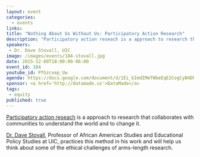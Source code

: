 ```yaml
---
layout: event
categories: 
  - events
links:
title: "Nothing About Us Without Us: Participatory Action Research"
description: "Participatory action reseach is a approach to research that collaborates with communities to understand the world and to change it. Dr. Dave Stovall, Professor of African American Studies and Educational Policy Studies at UIC, practices this method in his work and will help us think about some of the ethical challenges of arms-length research."
speakers:
 - Dr. Dave Stovall, UIC
image: /images/events/184-stovall.jpg
date: 2015-12-08T18:00:00-06:00
event_id: 184
youtube_id: PfGzcxep_Uw
agenda: https://docs.google.com/document/d/1Ei_bImdIMmTWbeEqE2CogCyB4Dh2OIe7WqBWa8J7RJM/edit#
sponsor: <a href='http://datamade.us'>DataMade</a>
tags: 
 - equity
published: true
---
```


[Participatory action reseach](https://en.wikipedia.org/wiki/Participatory_action_research) is a approach to research that
collaborates with communities to understand the world and to change
it.  

[Dr. Dave Stovall](http://aast.uic.edu/aast/people/faculty/david-stovall),  Professor of African American Studies and
Educational Policy Studies at UIC, practices this method in his
work and will help us think about some of the ethical challenges of
arms-length research.